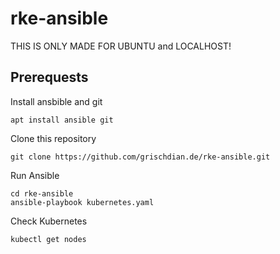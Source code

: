 # rke-ansible
THIS IS ONLY MADE FOR UBUNTU and LOCALHOST!
## Prerequests
Install ansbible and git
```
apt install ansible git
```
Clone this repository
```
git clone https://github.com/grischdian.de/rke-ansible.git
```

Run Ansible
```
cd rke-ansible
ansible-playbook kubernetes.yaml
```
Check Kubernetes
```
kubectl get nodes
```
